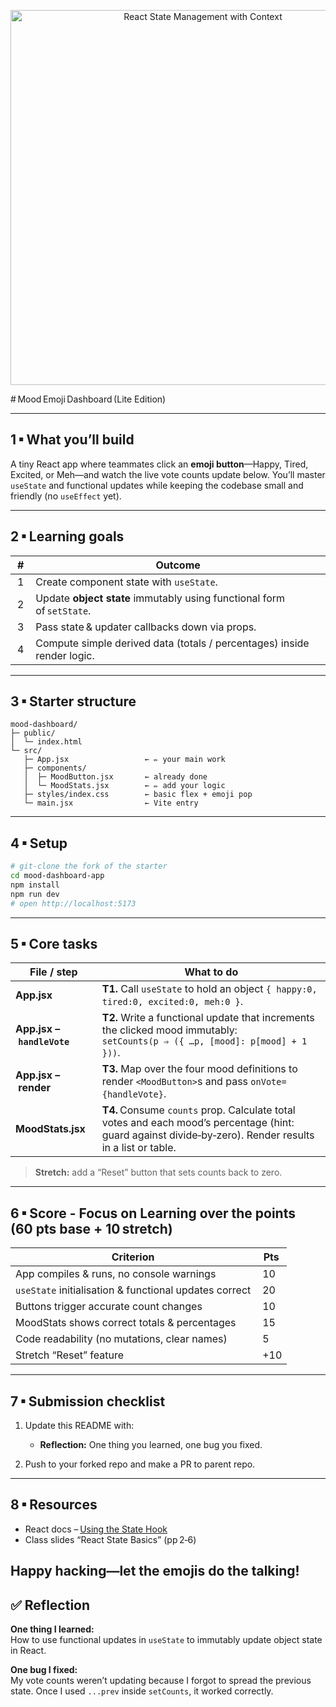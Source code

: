 <p align="center">
  <img src="./public/emoti.png" alt="React State Management with Context" width="600">
</p>
# Mood Emoji Dashboard (Lite Edition)

---

## 1 ▪ What you’ll build

A tiny React app where teammates click an **emoji button**—Happy, Tired, Excited, or Meh—and watch the live vote counts update below.
You’ll master `useState` and functional updates while keeping the codebase small and friendly (no `useEffect` yet).

---

## 2 ▪ Learning goals

| #   | Outcome                                                                 |
| --- | ----------------------------------------------------------------------- |
|  1  | Create component state with `useState`.                                 |
|  2  | Update **object state** immutably using functional form of `setState`.  |
|  3  | Pass state & updater callbacks down via props.                          |
|  4  | Compute simple derived data (totals / percentages) inside render logic. |

---

## 3 ▪ Starter structure

```
mood-dashboard/
├─ public/
│  └─ index.html
└─ src/
   ├─ App.jsx                 ← ✏️ your main work
   ├─ components/
   │  ├─ MoodButton.jsx       ← already done
   │  └─ MoodStats.jsx        ← ✏️ add your logic
   ├─ styles/index.css        ← basic flex + emoji pop
   └─ main.jsx                ← Vite entry
```

---

## 4 ▪ Setup

```bash
# git‑clone the fork of the starter
cd mood-dashboard-app
npm install
npm run dev
# open http://localhost:5173
```

---

## 5 ▪ Core tasks

| File / step                | What to do                                                                                                                                               |
| -------------------------- | -------------------------------------------------------------------------------------------------------------------------------------------------------- |
| **App.jsx**                | **T1.** Call `useState` to hold an object `{ happy:0, tired:0, excited:0, meh:0 }`.                                                                      |
| **App.jsx – `handleVote`** | **T2.** Write a functional update that increments the clicked mood immutably:<br>`setCounts(p ⇒ ({ …p, [mood]: p[mood] + 1 }))`.                         |
| **App.jsx – render**       | **T3.** Map over the four mood definitions to render `<MoodButton>`s and pass `onVote={handleVote}`.                                                     |
| **MoodStats.jsx**          | **T4.** Consume `counts` prop. Calculate total votes and each mood’s percentage (hint: guard against divide‑by‑zero). Render results in a list or table. |

> **Stretch:** add a “Reset” button that sets counts back to zero.

---

## 6 ▪ Score - Focus on Learning over the points (60 pts base + 10 stretch)

| Criterion                                              | Pts  |
| ------------------------------------------------------ | ---- |
| App compiles & runs, no console warnings               |  10  |
| `useState` initialisation & functional updates correct |  20  |
| Buttons trigger accurate count changes                 |  10  |
| MoodStats shows correct totals & percentages           |  15  |
| Code readability (no mutations, clear names)           |  5   |
| Stretch “Reset” feature                                |  +10 |

---

## 7 ▪ Submission checklist

1. Update this README with:

   - **Reflection:** One thing you learned, one bug you fixed.

2. Push to your forked repo and make a PR to parent repo.

---

## 8 ▪ Resources

- React docs – [Using the State Hook](https://react.dev/learn/adding-interactivity#adding-state)
- Class slides “React State Basics” (pp 2‑6)

Happy hacking—let the emojis do the talking!
---

## ✅ Reflection

**One thing I learned:**  
How to use functional updates in `useState` to immutably update object state in React.

**One bug I fixed:**  
My vote counts weren’t updating because I forgot to spread the previous state. Once I used `...prev` inside `setCounts`, it worked correctly.
